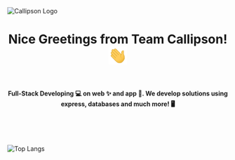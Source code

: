 <img src="https://cdn.shopify.com/s/files/1/0655/5087/6900/files/B70C6418-4EC0-44C0-8485-F22BBEC44718.png?v=1690015274" alt="Callipson Logo" border="0"  />


<h1 align="center"> Nice Greetings from Team Callipson! <img src="./wave.gif" height="40px"> </h1> 
<br/>
<p align="center" ><strong>Full-Stack Developing 💻 on web ✨ and app 📲. We develop solutions using express, databases and much more! 🖥️</strong></p>

<br/>
<br/>
<br/>

![Top Langs](https://github-readme-stats.vercel.app/api/top-langs/?username=calipsow&layout=compact)

